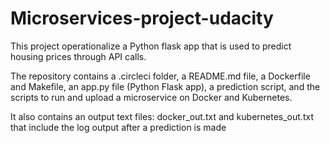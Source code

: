 # Microservices-project-udacity

This project operationalize a Python flask app that is used to predict housing prices through API calls.

The repository contains a .circleci folder, a README.md file, a Dockerfile and Makefile, an app.py file (Python Flask app), a prediction script, and the scripts to run and upload a microservice on Docker and Kubernetes.

It also contains an output text files: docker_out.txt and kubernetes_out.txt that include the log output after a prediction is made
